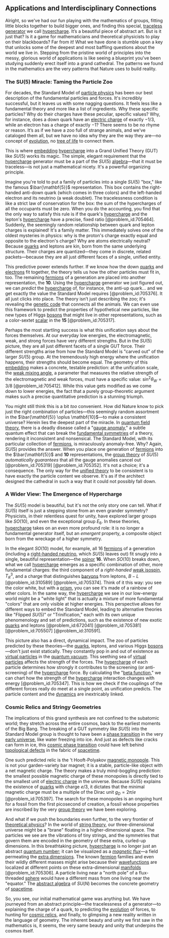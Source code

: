 ## Applications and Interdisciplinary Connections

Alright, so we've had our fun playing with the mathematics of groups, fitting little blocks together to build bigger ones, and finding this special, [traceless generator](@article_id:181721) we call [hypercharge](@article_id:186163). It’s a beautiful piece of abstract art. But is it just that? Is it a game for mathematicians and theoretical physicists to play on their blackboards? Far from it! What we have done is stumble upon a key that unlocks some of the deepest and most baffling questions about the world we live in. Stepping from the pristine world of principles into the messy, glorious world of applications is like seeing a blueprint you've been studying suddenly erect itself into a grand cathedral. The patterns we found in the mathematics are the very patterns that Nature uses to build reality.

### The SU(5) Miracle: Taming the Particle Zoo

For decades, the Standard Model of [particle physics](@article_id:144759) has been our best description of the fundamental particles and forces. It's incredibly successful, but it leaves us with some nagging questions. It feels less like a fundamental theory and more like a list of ingredients. Why these specific particles? Why do their charges have these peculiar, specific values? Why, for instance, does a down quark have an [electric charge](@article_id:275000) of exactly $-1/3$, while an electron has a charge of exactly $-1$? There seems to be no rhyme or reason. It’s as if we have a zoo full of strange animals, and we've cataloged them all, but we have no idea why they are the way they are—no concept of [evolution](@article_id:143283), no [tree of life](@article_id:139199) to connect them.

This is where [embedding](@article_id:150630) [hypercharge](@article_id:186163) into a Grand Unified Theory (GUT) like $SU(5)$ works its magic. The simple, elegant requirement that the [hypercharge](@article_id:186163) generator must be a part of the $SU(5)$ [algebra](@article_id:155968)—that it must be traceless—is not just a mathematical nicety. It's a powerful organizing principle.

Imagine you're told to put a family of particles into a single $SU(5)$ "box," like the famous $\bar{\mathbf{5}}$ representation. This box contains the right-handed anti-down quark (which comes in three colors) and the left-handed electron and its neutrino (a weak doublet). The tracelessness condition is like a strict law of conservation for the box: the sum of the hypercharges of all the occupants must be zero. When you do the accounting, you find that the only way to satisfy this rule is if the quark's [hypercharge](@article_id:186163) and the lepton's [hypercharge](@article_id:186163) have a precise, fixed ratio [@problem_id:705464]. Suddenly, the seemingly random relationship between quark and lepton charges is explained! It's a family matter. This immediately solves one of the oldest mysteries in physics: why is the proton's charge exactly equal and opposite to the electron's charge? Why are atoms electrically neutral? Because [quarks](@article_id:152108) and leptons are kin, born from the same underlying structure. Their charges are quantized—they come in discrete, related packets—because they are all just different faces of a single, unified entity.

This predictive power extends further. If we know how the down [quarks](@article_id:152108) and [electrons](@article_id:136939) fit together, the theory tells us how the other particles must fit in, too. The remaining [fermions](@article_id:147123) of a generation are placed into another representation, the $\mathbf{10}$. Using the [hypercharge](@article_id:186163) generator we just figured out, we can *predict* the [hypercharge](@article_id:186163) of, for instance, the anti-up quark… and we get exactly the value the Standard Model requires [@problem_id:705376]. It all just clicks into place. The theory isn’t just describing the zoo; it's revealing the [genetic code](@article_id:146289) that connects all the animals. We can even use this framework to predict the properties of hypothetical new particles, like new types of Higgs [bosons](@article_id:137037) that might live in other representations, such as a color-sextet [scalar](@article_id:176564) in the $\mathbf{15}$ [@problem_id:705317].

Perhaps the most startling success is what this unification says about the forces themselves. At our everyday low energies, the electromagnetic, weak, and strong forces have very different strengths. But in the $SU(5)$ picture, they are all just different facets of a single GUT force. Their different strengths arise from how the Standard Model is "carved out" of the larger $SU(5)$ group. At the tremendously high energy where the unification happens, their strengths should become equal. The geometry of this [embedding](@article_id:150630) makes a concrete, testable prediction: at the unification scale, the [weak mixing angle](@article_id:158392), a parameter that measures the relative strength of the electromagnetic and weak forces, must have a specific value: $\sin^2\theta_W = 3/8$ [@problem_id:705412]. While this value gets modified as we come down to lower energies, the fact that a purely group-theoretic argument makes such a precise quantitative prediction is a stunning triumph.

You might still think this is a bit *too* convenient. How did Nature know to pick just the right combination of particles—this seemingly random assortment in the $\bar{\mathbf{5}} \oplus \mathbf{10}$—to make a consistent universe? Herein lies the deepest part of the miracle. In [quantum field theory](@article_id:137683), there is a deadly disease called a "[gauge anomaly](@article_id:161602)," a subtle quantum effect that can break the [fundamental symmetries](@article_id:160762) of a theory, rendering it inconsistent and nonsensical. The Standard Model, with its particular collection of [fermions](@article_id:147123), is miraculously anomaly-free. Why? Again, $SU(5)$ provides the answer. When you place one generation of [fermions](@article_id:147123) into the $\bar{\mathbf{5}}$ and $\mathbf{10}$ representations, the [group theory](@article_id:139571) of $SU(5)$ *automatically guarantees* that all the gauge anomalies cancel out [@problem_id:705319] [@problem_id:705352]. It's not a choice; it's a consequence. The only way for the [unified theory](@article_id:160977) to be consistent is to have exactly the particle content we observe. It's as if the architect designed the cathedral in such a way that it could not possibly fall down.

### A Wider View: The Emergence of Hypercharge

The $SU(5)$ model is beautiful, but it's not the only story one can tell. What if $SU(5)$ itself is just a stepping stone from an even grander symmetry? Physicists, in their relentless quest for unity, have explored larger groups like $SO(10)$, and even the exceptional group $E_6$. In these theories, [hypercharge](@article_id:186163) takes on an even more profound role: it is no longer a fundamental generator itself, but an *emergent* property, a composite object born from the wreckage of a higher symmetry.

In the elegant $SO(10)$ model, for example, all 16 [fermions](@article_id:147123) of a generation (including a [right-handed neutrino](@article_id:160969), which $SU(5)$ leaves out) fit snugly into a single, beautiful representation—the [spinor](@article_id:153967) $\mathbf{16}$. When $SO(10)$ breaks down, what we call [hypercharge](@article_id:186163) emerges as a specific combination of other, more fundamental charges: the third component of a *right-handed* [weak isospin](@article_id:157672), $T^3_R$, and a charge that distinguishes [baryons](@article_id:193238) from leptons, $B-L$ [@problem_id:310589] [@problem_id:705374]. Think of it this way: you see the color white, but with a [prism](@article_id:167956), you can see it's made of a rainbow of other colors. In the same way, the [hypercharge](@article_id:186163) we see in our low-energy world might be a "white light" that is actually a mixture of more fundamental "colors" that are only visible at higher energies. This perspective allows for different ways to embed the Standard Model, leading to alternative theories like "Flipped $SU(5)$" or "Trinification," each with its own unique phenomenology and set of predictions, such as the existence of new exotic [quarks](@article_id:152108) and leptons [@problem_id:672041] [@problem_id:705381] [@problem_id:705507] [@problem_id:310591].

This picture also has a direct, dynamical impact. The zoo of particles predicted by these theories—the [quarks](@article_id:152108), leptons, and various Higgs [bosons](@article_id:137037)—don't just exist statically. They constantly pop in and out of existence as [virtual particles](@article_id:147465) in the [quantum vacuum](@article_id:155087). This seething sea of [virtual particles](@article_id:147465) affects the strength of the forces. The [hypercharge](@article_id:186163) of each particle determines how strongly it contributes to the screening (or anti-screening) of the [hypercharge](@article_id:186163) force. By calculating the "[beta function](@article_id:143265)," we can chart how the strength of the [hypercharge](@article_id:186163) interaction changes with energy [@problem_id:705347]. This is how we check if the couplings of the different forces really do meet at a single point, as unification predicts. The particle content and the [dynamics](@article_id:163910) are inextricably linked.

### Cosmic Relics and Stringy Geometries

The implications of this grand synthesis are not confined to the subatomic world; they stretch across the entire cosmos, back to the earliest moments of the Big Bang. The breaking of a GUT symmetry like $SU(5)$ into the Standard Model group is thought to have been a [phase transition](@article_id:136586) in the very [early universe](@article_id:159674), like water freezing into ice. And just as defects like cracks can form in ice, this [cosmic phase transition](@article_id:157869) could have left behind [topological defects](@article_id:138293) in the fabric of [spacetime](@article_id:161512).

One such predicted relic is the 't Hooft-Polyakov [magnetic monopole](@article_id:148635). This is not your garden-variety bar magnet; it is a stable, particle-like object with a net magnetic charge. The theory makes a truly mind-boggling prediction: the smallest possible magnetic charge of these monopoles is directly tied to the smallest unit of [electric charge](@article_id:275000) in the universe. Because $SU(5)$ explains the existence of [quarks](@article_id:152108) with charge $e/3$, it dictates that the minimal magnetic charge must be a multiple of the Dirac unit $g_D=2\pi/e$ [@problem_id:705397]. The search for these monopoles is an ongoing hunt for a fossil from the first picosecond of creation, a fossil whose properties are inscribed by the very [group theory](@article_id:139571) we have been exploring.

And what if we push the boundaries even further, to the very frontier of [theoretical physics](@article_id:153576)? In the world of [string theory](@article_id:145194), our three-dimensional universe might be a "brane" floating in a higher-dimensional space. The particles we see are the vibrations of tiny strings, and the symmetries that govern them are encoded in the geometry of these extra, curled-up dimensions. In this breathtaking picture, [hypercharge](@article_id:186163) is no longer just an abstract [quantum number](@article_id:148035); it can be visualized as a *[magnetic flux](@article_id:268449)*—a field permeating the [extra dimensions](@article_id:160325). The known [fermion](@article_id:145741) families and even their wildly different masses might arise because their [wavefunctions](@article_id:143552) are localized at different points on these extra-dimensional [manifolds](@article_id:149307) [@problem_id:705306]. A particle living near a "north pole" of a flux-threaded [sphere](@article_id:267085) would have a different mass from one living near the "equator." The [abstract algebra](@article_id:144722) of $SU(N)$ becomes the concrete geometry of [spacetime](@article_id:161512).

So, you see, our initial mathematical game was anything but. We have journeyed from an abstract principle—the tracelessness of a generator—to explaining the charge of a quark, to predicting the [evolution](@article_id:143283) of forces, to hunting for [cosmic relics](@article_id:161187), and finally, to glimpsing a new reality written in the language of geometry. The inherent beauty and unity we first saw in the mathematics is, it seems, the very same beauty and unity that underpins the cosmos itself.